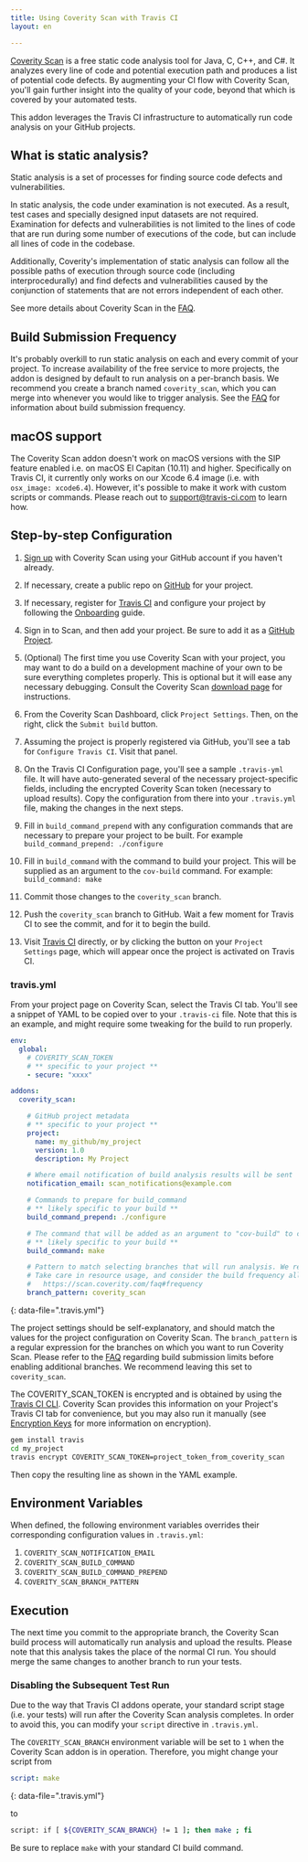 ```yaml
---
title: Using Coverity Scan with Travis CI
layout: en

---
```


[Coverity Scan](http://scan.coverity.com) is a free static code analysis tool for Java, C, C++, and C#. It analyzes every line of code and potential execution path and produces a list of potential code defects. By augmenting your CI flow with Coverity Scan, you'll gain further insight into the quality of your code, beyond that which is covered by your automated tests.

This addon leverages the Travis CI infrastructure to automatically run code analysis on your GitHub projects.

## What is static analysis?

Static analysis is a set of processes for finding source code defects and vulnerabilities.

In static analysis, the code under examination is not executed. As a result, test cases and specially designed input datasets are not required. Examination for defects and vulnerabilities is not limited to the lines of code that are run during some number of executions of the code, but can include all lines of code in the codebase.

Additionally, Coverity's implementation of static analysis can follow all the possible paths of execution through source code (including interprocedurally) and find defects and vulnerabilities caused by the conjunction of statements that are not errors independent of each other.

See more details about Coverity Scan in the [FAQ](https://scan.coverity.com/faq).

## Build Submission Frequency

It's probably overkill to run static analysis on each and every commit of your project. To increase availability of the free service to more projects, the addon is designed by default to run analysis on a per-branch basis. We recommend you create a branch named `coverity_scan`, which you can merge into whenever you would like to trigger analysis. See the [FAQ](https://scan.coverity.com/faq#frequency) for information about build submission frequency.

## macOS support

The Coverity Scan addon doesn't work on macOS versions with the SIP feature enabled i.e. on macOS El Capitan (10.11) and higher. Specifically on Travis CI, it currently only works on our Xcode 6.4 image (i.e. with `osx_image: xcode6.4`). However, it's possible to make it work with custom scripts or commands. Please reach out to [support@travis-ci.com](mailto:support@travis-ci.com) to learn how.

## Step-by-step Configuration

1. [Sign up](http://scan.coverity.com/users/sign_up) with Coverity Scan using your GitHub account if you haven't already.

2. If necessary, create a public repo on [GitHub](https://github.com) for your project.

3. If necessary, register for [Travis CI](https://travis-ci.org/) and configure your project by following the [Onboarding](/user/onboarding/) guide.

4. Sign in to Scan, and then add your project. Be sure to add it as a [GitHub Project](https://scan.coverity.com/projects/new?tab=github).

5. (Optional) The first time you use Coverity Scan with your project, you may want to do a build on a development machine of your own to be sure everything completes properly. This is optional but it will ease any necessary debugging. Consult the Coverity Scan [download page](https://scan.coverity.com/download) for instructions.

6. From the Coverity Scan Dashboard, click `Project Settings`. Then, on the right, click the `Submit build` button.

7. Assuming the project is properly registered via GitHub, you'll see a tab for `Configure Travis CI`. Visit that panel.

8. On the Travis CI Configuration page, you'll see a sample `.travis-yml` file. It will have auto-generated several of the necessary project-specific fields, including the encrypted Coverity Scan token (necessary to upload results). Copy the configuration from there into your `.travis.yml` file, making the changes in the next steps.

9. Fill in `build_command_prepend` with any configuration commands that are necessary to prepare your project to be built. For example `build_command_prepend: ./configure`

10. Fill in `build_command` with the command to build your project. This will be supplied as an argument to the `cov-build` command. For example: `build_command: make`

11. Commit those changes to the `coverity_scan` branch.

12. Push the `coverity_scan` branch to GitHub. Wait a few moment for Travis CI to see the commit, and for it to begin the build.

13. Visit [Travis CI](https://travis-ci.org) directly, or by clicking the button on your `Project Settings` page, which will appear once the project is activated on Travis CI.

### travis.yml

From your project page on Coverity Scan, select the Travis CI tab. You'll see a snippet of YAML to be copied over to your `.travis-ci` file. Note that this is an example, and might require some tweaking for the build to run properly.

```yaml
env:
  global:
    # COVERITY_SCAN_TOKEN
    # ** specific to your project **
    - secure: "xxxx"

addons:
  coverity_scan:

    # GitHub project metadata
    # ** specific to your project **
    project:
      name: my_github/my_project
      version: 1.0
      description: My Project

    # Where email notification of build analysis results will be sent
    notification_email: scan_notifications@example.com

    # Commands to prepare for build_command
    # ** likely specific to your build **
    build_command_prepend: ./configure

    # The command that will be added as an argument to "cov-build" to compile your project for analysis,
    # ** likely specific to your build **
    build_command: make

    # Pattern to match selecting branches that will run analysis. We recommend leaving this set to 'coverity_scan'.
    # Take care in resource usage, and consider the build frequency allowances per
    #   https://scan.coverity.com/faq#frequency
    branch_pattern: coverity_scan
```
{: data-file=".travis.yml"}

The project settings should be self-explanatory, and should match the values for the project configuration on Coverity Scan. The `branch_pattern` is a regular expression for the branches on which you want to run Coverity Scan. Please refer to the [FAQ](https://scan.coverity.com/faq) regarding build submission limits before enabling additional branches. We recommend leaving this set to `coverity_scan`.

The COVERITY_SCAN_TOKEN is encrypted and is obtained by using the [Travis CI CLI](https://github.com/travis-ci/travis). Coverity Scan provides this information on your Project's Travis CI tab for convenience, but you may also run it manually (see [Encryption Keys](/user/encryption-keys/) for more information on encryption).

```bash
gem install travis
cd my_project
travis encrypt COVERITY_SCAN_TOKEN=project_token_from_coverity_scan
```

Then copy the resulting line as shown in the YAML example.

## Environment Variables

When defined, the following environment variables overrides their
corresponding configuration values in `.travis.yml`:

1. `COVERITY_SCAN_NOTIFICATION_EMAIL`
2. `COVERITY_SCAN_BUILD_COMMAND`
3. `COVERITY_SCAN_BUILD_COMMAND_PREPEND`
4. `COVERITY_SCAN_BRANCH_PATTERN`

## Execution

The next time you commit to the appropriate branch, the Coverity Scan build process will automatically run analysis and upload the results. Please note that this analysis takes the place of the normal CI run. You should merge the same changes to another branch to run your tests.

### Disabling the Subsequent Test Run

Due to the way that Travis CI addons operate, your standard script stage (i.e. your tests) will run after the Coverity Scan analysis completes. In order to avoid this, you can modify your `script` directive in `.travis.yml`.

The `COVERITY_SCAN_BRANCH` environment variable will be set to `1` when the Coverity Scan addon is in operation. Therefore, you might change your script from

```yaml
script: make
```
{: data-file=".travis.yml"}

to

```bash
script: if [ ${COVERITY_SCAN_BRANCH} != 1 ]; then make ; fi
```

Be sure to replace `make` with your standard CI build command.

